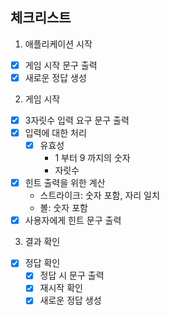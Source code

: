 ## 체크리스트

1. 애플리케이션 시작

-[x] 게임 시작 문구 출력
-[x] 새로운 정답 생성

2. 게임 시작

-[x] 3자릿수 입력 요구 문구 출력
-[x] 입력에 대한 처리
  -[x] 유효성
    - 1 부터 9 까지의 숫자
    - 자릿수
-[x] 힌트 출력을 위한 계산
  - 스트라이크: 숫자 포함, 자리 일치
  - 볼: 숫자 포함
-[x] 사용자에게 힌트 문구 출력

3. 결과 확인
-[x] 정답 확인
  -[x] 정답 시 문구 출력
  -[x] 재시작 확인
  -[x] 새로운 정답 생성 
